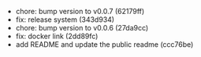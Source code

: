 * chore: bump version to v0.0.7 (62179ff)
* fix: release system (343d934)
* chore: bump version to v0.0.6 (27da9cc)
* fix: docker link (2dd89fc)
* add README and update the public readme (ccc76be)